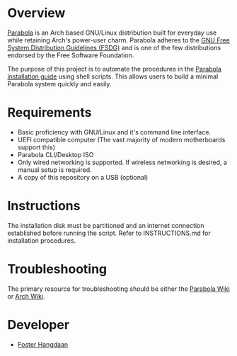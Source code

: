 # Overview
[Parabola](https://www.parabola.nu) is an Arch based GNU/Linux distribution built for everyday use while retaining Arch's power-user charm. Parabola adheres to the [GNU Free System Distribution Guidelines (FSDG)](https://www.gnu.org/distros/free-system-distribution-guidelines.html) and is one of the few distributions endorsed by the Free Software Foundation.

The purpose of this project is to automate the procedures in the [Parabola installation guide](https://wiki.parabola.nu/Installation_Guide) using shell scripts. This allows users to build a minimal Parabola system quickly and easily.

# Requirements
- Basic proficiency with GNU/Linux and it's command line interface.
- UEFI compatible computer (The vast majority of modern motherboards support this)
- Parabola CLI/Desktop ISO
- Only wired networking is supported. If wireless networking is desired, a manual setup is required.
- A copy of this repository on a USB (optional)

# Instructions
The installation disk must be partitioned and an internet connection established before running the script. Refer to INSTRUCTIONS.md for installation procedures.

# Troubleshooting
The primary resource for troubleshooting should be either the [Parabola Wiki](https://wiki.parabola.nu/Main_Page) or [Arch Wiki](https://wiki.archlinux.org/).

# Developer
- [Foster Hangdaan](https://github.com/FosterHangdaan)
